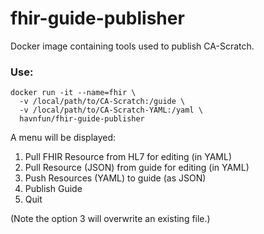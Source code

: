 # fhir-guide-publisher

Docker image containing tools used to publish CA-Scratch.

### Use:
```
docker run -it --name=fhir \
  -v /local/path/to/CA-Scratch:/guide \
  -v /local/path/to/CA-Scratch-YAML:/yaml \
  havnfun/fhir-guide-publisher
```

A menu will be displayed:

1) Pull FHIR Resource from HL7 for editing (in YAML)
2) Pull Resource (JSON) from guide for editing (in YAML)
3) Push Resources (YAML) to guide (as JSON)
4) Publish Guide
5) Quit

(Note the option 3 will overwrite an existing file.)
